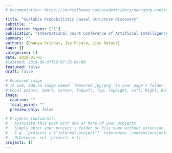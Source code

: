 ```yaml
---
# Documentation: https://sourcethemes.com/academic/docs/managing-content/

title: "Scalable Probabilistic Causal Structure Discovery"
subtitle: ""
publication_types: ["1"]
publication: "International Joint Conference of Artificial Intelligence (IJCAI)"
summary: ""
authors: [Dhanya Sridhar, Jay Pujara, Lise Getoor]
tags: []
categories: []
date: 2018-01-01
#lastmod: 2019-06-07T16:07:25-04:00
featured: false
draft: false

# Featured image
# To use, add an image named `featured.jpg/png` to your page's folder.
# Focal points: Smart, Center, TopLeft, Top, TopRight, Left, Right, BottomLeft, Bottom, BottomRight.
image:
  caption: ""
  focal_point: ""
  preview_only: false

# Projects (optional).
#   Associate this post with one or more of your projects.
#   Simply enter your project's folder or file name without extension.
#   E.g. `projects = ["internal-project"]` references `content/project/deep-learning/index.md`.
#   Otherwise, set `projects = []`.
projects: []
---
```

